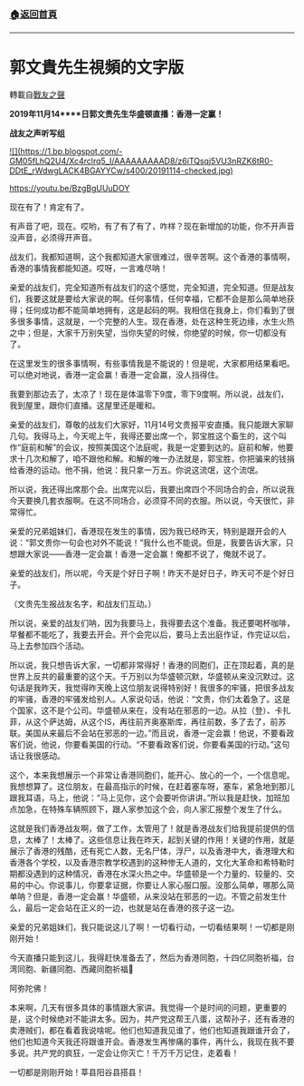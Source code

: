###  [:house:返回首頁](https://github.com/ourhimalayas/txt)
---
# 郭文貴先生視頻的文字版
轉載自[戰友之聲](http://littleantvoice.blogspot.com)

**2019****年****11****月****14****日郭文贵先生华盛顿直播：香港一定赢！**

**战友之声听写组**



[!\[\](https://1.bp.blogspot.com/-GM05fLhQ2U4/Xc4rclrq5_I/AAAAAAAAAD8/z6iTQsqj5VU3nRZK6tR0-DDtE_rWdwgLACK4BGAYYCw/s400/20191114-checked.jpg)](http://1.bp.blogspot.com/-GM05fLhQ2U4/Xc4rclrq5_I/AAAAAAAAAD8/z6iTQsqj5VU3nRZK6tR0-DDtE_rWdwgLACK4BGAYYCw/s1600/20191114-checked.jpg)

https://youtu.be/BzgBgUUuDOY



现在有了！肯定有了。



有声音了吧，现在。哎哟，有了有了有了，咋样？现在新增加的功能，你不开声音没声音，必须得开声音。



战友们，我都知道啊，这个我都知道大家很难过，很辛苦啊。这个香港的事情啊，香港的事情我都能知道。哎呀，一言难尽呐！



亲爱的战友们，完全知道所有战友们的这个感觉，完全知道，完全知道。但是战友们，我要这就是要给大家说的啊。任何事情，任何幸福，它都不会是那么简单地获得；任何成功都不能简单地拥有，这是起码的啊。我相信在我身上，你们看到了很多很多事情，这就是，一个完整的人生。现在香港，处在这种生死边缘，水生火热之中；但是，大家千万别失望，当你失望的时候，你绝望的时候，你一切都没有了。



在这里发生的很多事情啊，有些事情我是不能说的！但是呢，大家都用结果看吧。可以绝对地说，香港一定会赢！香港一定会赢，没人挡得住。



我要到那边去了，太凉了！现在是体温零下9度，零下9度啊。所以说，战友们，我到屋里，跟你们直播。这屋里还是暖和。



亲爱的战友们，尊敬的战友们大家好，11月14号文贵报平安直播。我只能跟大家聊几句。我得马上，今天呢上午，我得还要出席一个，郭宝胜这个畜生的，这个叫作“庭前和解”的会议，按照美国这个法庭呢，我是一定要到达的。庭前和解，他要求十几次和解了，咱不跟他和解。和解的唯一办法就是，郭宝胜，你把骗来的钱捐给香港的运动。他不捐，他说：我只拿一万五。你说这流氓，这个流氓。



所以说，我还得出席那个会。出席完以后，我要出席四个不同场合的会，所以说我今天要换几套衣服啊。在这不同场合，必须穿不同的衣服。所以说，今天很忙，非常得忙。



亲爱的兄弟姐妹们，香港现在发生的事情，因为我已经昨天，特别是跟开会的人说：“郭文贵你一句会也对外不能说！”我什么也不能说。但是，我要告诉大家，只想跟大家说——香港一定会赢！香港一定会赢！俺都不说了，俺就不说了。



亲爱的战友们，所以呢，今天是个好日子啊！昨天不是好日子，昨天可不是个好日子。



（文贵先生报战友名字，和战友们互动。）



所以说，亲爱的战友们呐，因为我要马上，我得要去这个准备。我还要喝杯咖啡，早餐都不能吃了，我要去开会。开个会完以后，要马上去出庭作证，作完证以后，马上去参加四个活动。



所以说，我只想告诉大家，一切都非常得好！香港的同胞们，正在顶起着，真的是世界上反共的最重要的这个天。千万别以为华盛顿沉默，华盛顿从来没沉默过。这句话是我昨天，我觉得昨天晚上这位朋友说得特别好！我很多的牢骚，把很多战友的牢骚，香港的牢骚发给别人。人家说句话，他说：“文贵，你们太着急了。这是个国家，这不是个公司。华盛顿从来在，没有站在邪恶的一边。从拉（登）、卡扎菲，从这个萨达姆，从这个IS，再往前齐奥塞斯库，再往前数，多了去了，前苏联。美国从来最后不会站在邪恶的一边。”而且说，香港一定会赢！他说，不要看政客们说，他说，你要看美国的行动。“不要看政客们说，你要看美国的行动。”这句话让我很感动。



这个，本来我想展示一个非常让香港同胞们，能开心、放心的一个，一个信息呢。我想想算了。这位朋友，在最高指示的时候，在赶着塞车呀，塞车，紧急地到那儿跟我耳语，马上，他说：“马上见你，这个会要听你讲讲。”所以我是赶快，加班加点加急，在特殊车辆照顾下，跟人家参加这个会，向人家汇报整个发生了什么。



这就是我们香港战友啊，做了工作，太管用了！就是香港战友们给我提前提供的信息，太棒了！太棒了。这些信息让我在昨天，起到关键的作用！关键的作用，就是展示了香港的残酷，还有死亡人数，无名尸体，浮尸，以及香港中大，香港理大和香港各个学校，以及香港宗教学校遇到的这种惨无人道的，文化大革命和希特勒时期都没遇到的这种情况，香港在水深火热之中。华盛顿是一个力量的、较量的、交易的中心。你说事儿，你要拿证据，你要让人家心服口服。没那么简单，哪那么简单呐？但是，香港一定会赢！华盛顿，从来没站在邪恶的一边。不管之前发生什么，最后一定会站在正义的一边，也就是站在香港的孩子这一边。



亲爱的兄弟姐妹们，我只能说这儿了啊！一切看行动，一切看结果啊！一切都是刚刚开始！



今天直播只能到这儿，我得赶快准备去了，然后为香港同胞，十四亿同胞祈福，台湾同胞、新疆同胞、西藏同胞祈福🙏



阿弥陀佛！



本来啊，几天有很多具体的事情跟大家讲。我觉得一个是时间的问题，更重要的是，这个时候绝对不能讲太多。因为，共产党这帮王八蛋，这帮孙子，还有香港的卖港贼们，都在看着我说啥呢。他们也知道我见谁了，他们也知道我跟谁开会了，他们也知道今天我还将跟谁开会。香港发生再惨痛的事件，再什么，我现在我不要多说。共产党的疯狂，一定会让你灭亡！千万千万记住，走着看！



一切都是刚刚开始！莘县阳谷县搭县！